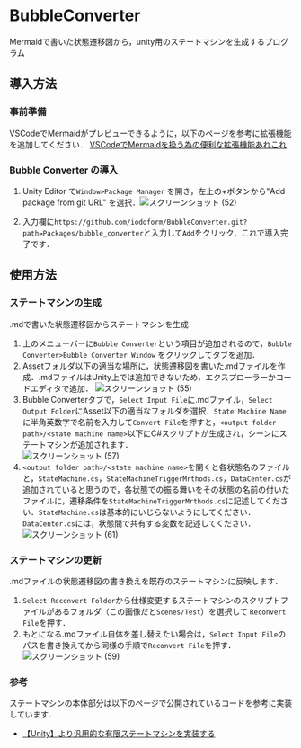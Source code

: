 # BubbleConverter
Mermaidで書いた状態遷移図から，unity用のステートマシンを生成するプログラム
## 導入方法
### 事前準備
VSCodeでMermaidがプレビューできるように，以下のページを参考に拡張機能を追加してください．
[VSCodeでMermaidを扱う為の便利な拡張機能あれこれ](https://qiita.com/sato_kana/items/2a13f19017576488f017)
### Bubble Converter の導入
1. Unity Editor で`Window>Package Manager` を開き，左上の+ボタンから"Add package from git URL" を選択．![スクリーンショット (52)](https://github.com/iodoform/BubbleConverter/assets/63995635/290fd40f-95ef-475c-af4b-a6a197262ed0)

1. 入力欄に`https://github.com/iodoform/BubbleConverter.git?path=Packages/bubble_converter`と入力して`Add`をクリック．これで導入完了です．
## 使用方法
### ステートマシンの生成
.mdで書いた状態遷移図からステートマシンを生成
1.  上のメニューバーに`Bubble Converter`という項目が追加されるので，`Bubble Converter>Bubble Converter Window` をクリックしてタブを追加．
1. Assetフォルダ以下の適当な場所に，状態遷移図を書いた.mdファイルを作成．.mdファイルはUnity上では追加できないため，エクスプローラーかコードエディタで追加． 
    ![スクリーンショット (55)](https://github.com/iodoform/BubbleConverter/assets/63995635/403cdc9e-3530-41c7-bd87-44af32e4ebd7)
1.  Bubble Converterタブで，`Select Input File`に.mdファイル，`Select Output Folder`にAsset以下の適当なフォルダを選択．`State Machine Name`に半角英数字で名前を入力して`Convert File`を押すと，`<output folder path>/<state machine name>`以下にC#スクリプトが生成され，シーンにステートマシンが追加されます．  
    ![スクリーンショット (57)](https://github.com/iodoform/BubbleConverter/assets/63995635/949f444c-2daa-4e4b-949f-ddbba05da41b)
1.  `<output folder path>/<state machine name>`を開くと各状態名のファイルと，`StateMachine.cs`，`StateMachineTriggerMrthods.cs`，`DataCenter.cs`が追加されていると思うので，各状態での振る舞いをその状態の名前の付いたファイルに，遷移条件を`StateMachineTriggerMrthods.cs`に記述してください．`StateMachine.cs`は基本的にいじらないようにしてください．`DataCenter.cs`には，状態間で共有する変数を記述してください．  
    ![スクリーンショット (61)](https://github.com/iodoform/BubbleConverter/assets/63995635/5de861f2-0edd-4fd4-8947-92695c000ed2)

### ステートマシンの更新
.mdファイルの状態遷移図の書き換えを既存のステートマシンに反映します．
1. `Select Reconvert Folder`から仕様変更するステートマシンのスクリプトファイルがあるフォルダ（この画像だと`Scenes/Test`）を選択して `Reconvert File`を押す．
1. もとになる.mdファイル自体を差し替えたい場合は，`Select Input File`のパスを書き換えてから同様の手順で`Reconvert File`を押す．![スクリーンショット (59)](https://github.com/iodoform/BubbleConverter/assets/63995635/7c47f5d2-d97b-46bf-b82f-f7bbe802f2db)
### 参考
ステートマシンの本体部分は以下のページで公開されているコードを参考に実装しています．
- [【Unity】より汎用的な有限ステートマシンを実装する](https://light11.hatenadiary.com/entry/2019/02/14/223312)
